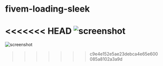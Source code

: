 # fivem-loading-sleek

<<<<<<< HEAD
![screenshot](http://i.imgur.com/C3nftu6.jpg "Screenshot")
=======
![screenshot](http://i.imgur.com/C3nftu6.jpg "Screenshot")
>>>>>>> c9e4e152e5ae23debca4e65e600085a8102a3a9d
